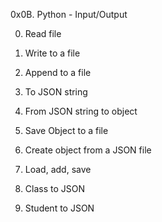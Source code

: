 0x0B. Python - Input/Output

0. Read file

1. Write to a file

2. Append to a file

3. To JSON string

4. From JSON string to object

5. Save Object to a file

6. Create object from a JSON file

7. Load, add, save

8. Class to JSON

9. Student to JSON
